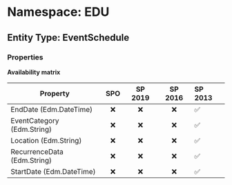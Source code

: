 # Namespace: EDU

## Entity Type: EventSchedule

### Properties

**Availability matrix**

Property | SPO | SP 2019 | SP 2016 | SP 2013
----------|:---:|:-------:|:-------:|:-------
EndDate (Edm.DateTime) | ❌ | ❌ | ❌ | ✅
EventCategory (Edm.String) | ❌ | ❌ | ❌ | ✅
Location (Edm.String) | ❌ | ❌ | ❌ | ✅
RecurrenceData (Edm.String) | ❌ | ❌ | ❌ | ✅
StartDate (Edm.DateTime) | ❌ | ❌ | ❌ | ✅

